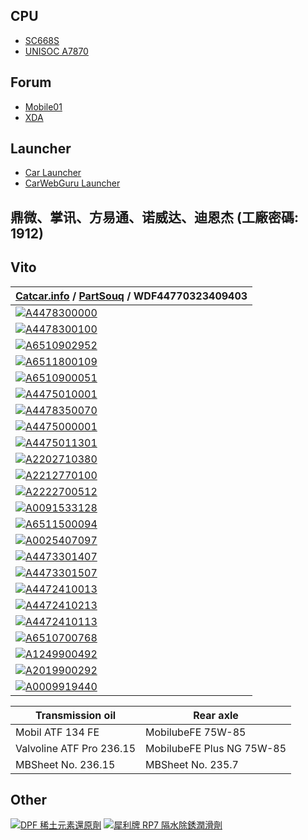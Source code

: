 ## CPU

- [SC668S](https://www.quectel.com/product/lte-sc668s-smart-module-series)
- [UNISOC A7870](https://www.unisoc.com/en_us/home/TQCDZ-A7870-0-1)

## Forum

- [Mobile01](https://www.mobile01.com/forumtopic.php?c=21&s=47)
- [XDA](https://xdaforums.com/c/head-units.3833)

## Launcher

- [Car Launcher](https://play.google.com/store/apps/details?id=com.autolauncher.motorcar.free&hl=zh_TW)
- [CarWebGuru Launcher](https://carwebguru.com)

## 鼎微、掌讯、方易通、诺威达、迪恩杰 (工廠密碼: 1912)

## Vito

| [Catcar.info](https://www.catcar.info/mercedes/?lang=en&l=Y2xhc3M9PTN8fGNvdW50cnk9PTF8fHN0PT01MHx8c3RzPT17IjEwIjoiQXNzb3J0bWVudCBjbGFzcyIsIjIwIjoiVmFuLUV1cm9wZSIsIjUwIjoiNDQ3LjcwMyAgICAifXx8Y2F0YWxvZz09RDgwICAgfHxjYXRhbG9nMT09NjBWICAgfHx0eXBlPT02NTF8fHR5cGUxPT00NDd8fHN1Ym0xPT05NTB8fHN1Ym0xMT09NzAzfHxhZ2d0eXBlPT1NfHxhZ2d0eXBlMT09Rkd8fG1vZGVsPT02NTEuOTUwICAgIHx8bW9kZWwxPT00NDcuNzAzICAgIHx8ZGV0YWlsZ3JwbnVtPT0wMXx8c3ViZ3JwPT0wMTJ8fHBhZ2U3MD09MQ%3D%3D) / [PartSouq](https://partsouq.com/en/catalog/genuine/vehicle?c=MB201810&ssd=%24%2AKwEOOis4f3BMD2hYf348W1ZCYmV7CgUICRs0B09Jem15dXN7KS4-eHh0b29paHErLAljTUlNfGp-flFfQAsNCQkPCQoBUVtEQktfU3xGGE5HUVVreXwPCAoNCFZZRAgNAw8MDhgURwYUHgcYDwgKDQhWSVseTlkZBh8YFEcGHB4HGAoeERhbC0lNHgsKbR4RGE4GSU0eDhhGAAAAAJEQ91M%3D%24&vid=0&q=WDF44770323409403) / WDF44770323409403 |
|---|
| [![A4478300000](https://cdn.spareto.com/variants/images/002/222/652/small/converted-20230217-3231892-2j36o3.jpg?1676630719)](https://spareto.com/oe/4478300000)                                                                                                           |
| [![A4478300100](https://cdn.spareto.com/variants/images/002/222/647/small/converted-20230217-3231892-wgdft3.jpg?1676630719)](https://spareto.com/oe/4478300100)                                                                                                           |
| [![A6510902952](https://cdn.spareto.com/variants/images/001/586/583/small/converted-20230217-3231892-1yzqfia.jpg?1676630955)](https://spareto.com/oe/6510902952)                                                                                                          |
| [![A6511800109](https://cdn.spareto.com/variants/images/001/242/339/small/converted-20230217-3231892-1h9ap3c.jpg?1676630523)](https://spareto.com/oe/6511800109)                                                                                                          |
| [![A6510900051](https://cdn.spareto.com/variants/images/001/581/059/small/converted-20230217-3231892-1m1cdm8.jpg?1676630544)](https://spareto.com/oe/6510900051)                                                                                                          |
| [![A4475010001](https://cdn.spareto.com/variants/images/002/258/131/small/converted-20230217-991433-1uvmkrh.jpg?1676641622)](https://spareto.com/oe/4475010001)                                                                                                           |
| [![A4478350070](https://cdn.spareto.com/variants/images/002/257/801/small/converted-20230217-991433-bjplzm.jpg?1676641343)](https://spareto.com/oe/4478350070)                                                                                                            |
| [![A4475000001](https://cdn.spareto.com/variants/images/003/119/751/small/converted-20230220-2141285-a4gas3.jpg?1676863576)](https://spareto.com/oe/4475000001)                                                                                                           |
| [![A4475011301](https://cdn.spareto.com/variants/images/003/119/418/small/converted-20230220-2141285-1ysqiql.jpg?1676863545)](https://spareto.com/oe/4475011301)                                                                                                          |
| [![A2202710380](https://cdn.spareto.com/variants/images/001/641/782/small/converted-20230218-991433-10yerh5.jpg?1676679396)](https://spareto.com/oe/2202710380)                                                                                                           |
| [![A2212770100](https://cdn.spareto.com/variants/images/000/603/987/small/converted-20230218-991433-15boymq.jpg?1676679184)](https://spareto.com/oe/2212770100)                                                                                                           |
| [![A2222700512](https://cdn.spareto.com/variants/images/001/640/303/small/converted-20230218-991433-azqhrr.jpg?1676679265)](https://spareto.com/oe/2222700512)                                                                                                            |
| [![A0091533128](https://cdn.spareto.com/variants/images/001/026/559/small/converted-20230218-3832547-15wnaip.jpg?1676740778)](https://spareto.com/oe/0091533128)                                                                                                          |
| [![A6511500094](https://cdn.spareto.com/variants/images/002/654/984/small/converted-20230218-3832547-1h4awet.jpg?1676740421)](https://spareto.com/oe/6511500094)                                                                                                          |
| [![A0025407097](https://cdn.spareto.com/variants/images/001/559/961/small/converted-20230218-3832547-l4el0x.jpg?1676740812)](https://spareto.com/oe/0025407097)                                                                                                           |
| [![A4473301407](https://cdn.spareto.com/variants/images/002/291/414/small/converted-20230217-991433-xpmvgp.jpg?1676654115)](https://spareto.com/oe/4473301407)                                                                                                            |
| [![A4473301507](https://cdn.spareto.com/variants/images/002/291/426/small/converted-20230217-991433-k6vniy.jpg?1676654115)](https://spareto.com/oe/4473301507)                                                                                                            |
| [![A4472410013](https://cdn.spareto.com/variants/images/002/283/569/small/converted-20230217-991433-mb6lcv.jpg?1676651584)](https://spareto.com/oe/4472410013)                                                                                                            |
| [![A4472410213](https://cdn.spareto.com/variants/images/002/283/574/small/converted-20230217-991433-hmfw2b.jpg?1676651584)](https://spareto.com/oe/4472410213)                                                                                                            |
| [![A4472410113](https://cdn.spareto.com/variants/images/001/499/611/small/converted-20230217-991433-10ghb1a.jpg?1676651456)](https://spareto.com/oe/4472410113)                                                                                                           |
| [![A6510700768](https://www.europaparts.com/media/catalog/product/cache/9a597a8a5b243cb92ca5d0b5aa36b0d3/6/5/6510700768.jpg)](https://www.europaparts.com/vacuum-reservoir-6510700768.html)                                                                               |
| [![A1249900492](https://vehicleclips.co.uk/cdn/shop/products/7mm-expanding-plastic-rivet-smart-a1249900492-860527_695x695.jpg?v=1697552074)](https://vehicleclips.co.uk/products/7mm-expanding-plastic-rivet-smart-a1249900492?_pos=1&_sid=5fc3c59ba&_ss=r)               |
| [![A2019900292](https://vehicleclips.co.uk/cdn/shop/products/8mm-push-fit-plastic-rivet-smart-a2019900292-547291_695x695.jpg?v=1697552185)](https://vehicleclips.co.uk/products/8mm-push-fit-plastic-rivet-smart-a2019900292?_pos=1&_sid=3698fdae5&_ss=r)                 |
| [![A0009919440](https://vehicleclips.co.uk/cdn/shop/products/7mm-push-fit-plastic-rivet-clip-mercedes-a0009919440-313892_695x695.jpg?v=1703104160)](https://vehicleclips.co.uk/products/7mm-push-fit-plastic-rivet-clip-mercedes-a0009919440?_pos=1&_sid=bf220b042&_ss=r) |

| Transmission oil | Rear axle |
| --- | --- |
| Mobil ATF 134 FE | MobilubeFE 75W-85 |
| Valvoline ATF Pro 236.15 | MobilubeFE Plus NG 75W-85 |
| MBSheet No. 236.15 | MBSheet No. 235.7 |

## Other

[![DPF 稀土元素還原劑](https://cdn.cybassets.com/media/W1siZiIsIjIxMzM1L3Byb2R1Y3RzLzM2NTE1OTc1LzE2OTUyNjAzNTRfMzRkMWRiYjhkMGMxODQ0ZGRkODcuanBlZyJdLFsicCIsInRodW1iIiwiNjAweDYwMCJdXQ.jpeg?sha=4eb2ce391cb17d9f)](https://www.wilitashop.com/zh-TW/products/dpf-rare-earth-diesel-catalyst)
[![犀利牌 RP7 隔水除銹潤滑劑](https://i0.wp.com/selleys.com.hk/wp-content/uploads/RP7-300g.jpg?w=1200&ssl=1)](https://selleys.com.hk/product/selleys-rp7-multipurpose-lubricant)
